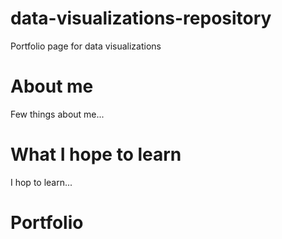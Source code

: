 # data-visualizations-repository
Portfolio page for data visualizations 

# About me
Few things about me...

# What I hope to learn
I hop to learn...

# Portfolio
